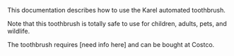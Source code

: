 This documentation describes how to use the Karel automated toothbrush.

Note that this toothbrush is totally safe to use for children, adults, pets, and wildlife.

The toothbrush requires [need info here] and can be bought at Costco.